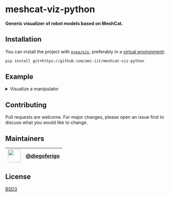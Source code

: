 # meshcat-viz-python

**Generic visualizer of robot models based on MeshCat.**

## Installation

You can install the project with [`pypa/pip`][pip], preferably in a [virtual environment][venv]:

```bash
pip install git+https://github.com/ami-iit/meshcat-viz-python
```

[pip]: https://github.com/pypa/pip/
[venv]: https://docs.python.org/3.8/tutorial/venv.html

## Example

<details>
<summary>Visualize a manipulator</summary>

```python
import pathlib

import gym_ignition_models
import numpy as np

from meshcat_viz.world import MeshcatWorld

# Load a model resource
model_sdf_path = pathlib.Path(
    gym_ignition_models.get_model_resource(
        robot_name="panda", resource_type=gym_ignition_models.ResourceType.SDF_PATH
    )
)

# Open the visualizer
world = MeshcatWorld()
world.open()

# Insert the model from a URDF/SDF resource.
# Note: for URDF files support, check details in https://github.com/ami-iit/rod.
model_name = world.insert_model(model_description=model_sdf_path)

# Update the base position
world.update_model(model_name=model_name, base_position=np.array([1.0, 0, 0]))

# Update the joint positions
s = world._jaxsim_models[model_name].joint_random_positions()
world.update_model(model_name=model_name, joint_positions=s)
```

</details>

## Contributing

Pull requests are welcome. 
For major changes, please open an issue first to discuss what you would like to change.

## Maintainers

| [<img src="https://github.com/diegoferigo.png" width="40">][df] | [@diegoferigo][df] |
|:---------------------------------------------------------------:|:------------------:|

[df]: https://github.com/diegoferigo

## License

[BSD3](https://choosealicense.com/licenses/bsd-3-clause/)

